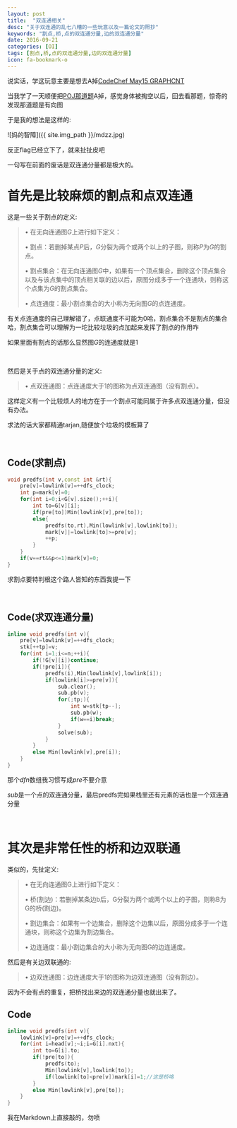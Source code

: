 ```yaml
---
layout: post
title:  "双连通相关"
desc: "关于双连通的乱七八糟的一些玩意以及一篇论文的照抄"
keywords: "割点,桥,点的双连通分量,边的双连通分量"
date: 2016-09-21
categories: [OI]
tags: [割点,桥,点的双连通分量,边的双连通分量]
icon: fa-bookmark-o
---
```


说实话，学这玩意主要是想去A掉[CodeChef May15 GRAPHCNT](https://www.codechef.com/MAY15/problems/GRAPHCNT)

当我学了一天顺便把[POJ那道题](http://poj.org/problem?id=2942)A掉，感觉身体被掏空以后，回去看那题，惊奇的发现那道题是有向图

于是我的想法是这样的:

![妈的智障]({{ site.img_path }}/mdzz.jpg)

反正flag已经立下了，就来扯扯皮吧

一句写在前面的废话是双连通分量都是极大的。

# 首先是比较麻烦的割点和点双连通

这是一些关于割点的定义:

>  • 在无向连通图$G$上进行如下定义：
>
>  • 割点：若删掉某点$P$后，$G$分裂为两个或两个以上的子图，则称$P$为$G$的割点。
>
>  • 割点集合：在无向连通图$G$中，如果有一个顶点集合，删除这个顶点集合以及与该点集中的顶点相关联的边以后，原图分成多于一个连通块，则称这个点集为$G$的割点集合。　
>
>  • 点连通度：最小割点集合的大小称为无向图$G$的点连通度。

有关点连通度的自己理解错了，点联通度不可能为$0$哈，割点集合不是割点的集合哈，割点集合可以理解为一坨比较垃圾的点加起来发挥了割点的作用咋

如果里面有割点的话那么显然图$G$的连通度就是$1$

<br>

然后是关于点的双连通分量的定义:

> • 点双连通图：点连通度大于1的图称为点双连通图（没有割点）。

这样定义有一个比较烦人的地方在于一个割点可能同属于许多点双连通分量，但没有办法。

求法的话大家都精通tarjan,随便放个垃圾的模板算了

<br>

## Code(求割点)

```cpp
void predfs(int v,const int &rt){
    pre[v]=lowlink[v]=++dfs_clock;
    int p=mark[v]=0;
    for(int i=0;i<G[v].size();++i){
        int to=G[v][i];
        if(pre[to])Min(lowlink[v],pre[to]);
        else{
            predfs(to,rt),Min(lowlink[v],lowlink[to]);
            mark[v]|=lowlink[to]>=pre[v];
            ++p;
        }
    }
    if(v==rt&&p<=1)mark[v]=0;
}
```

求割点要特判根这个路人皆知的东西我提一下

<br>

## Code(求双连通分量)

```cpp
inline void predfs(int v){
	pre[v]=lowlink[v]=++dfs_clock;
	stk[++tp]=v;
	for(int i=1;i<=n;++i){
		if(!G[v][i])continue;
		if(!pre[i]){
			predfs(i),Min(lowlink[v],lowlink[i]);
			if(lowlink[i]>=pre[v]){
				sub.clear();
				sub.pb(v);
				for(;tp;){
					int w=stk[tp--];
					sub.pb(w);
					if(w==i)break;
				}
				solve(sub);
			}
		}
		else Min(lowlink[v],pre[i]);
	}
}
```

那个$dfn$数组我习惯写成$pre$不要介意

$sub$是一个点的双连通分量，最后predfs完如果栈里还有元素的话也是一个双连通分量

<br>

# 其次是非常任性的桥和边双联通

类似的，先扯定义:

> • 在无向连通图G上进行如下定义：
>
> • 桥(割边)：若删掉某条边b后，G分裂为两个或两个以上的子图，则称B为G的桥(割边)。 
>
> • 割边集合：如果有一个边集合，删除这个边集以后，原图分成多于一个连通块，则称这个边集为割边集合。
>
> • 边连通度：最小割边集合的大小称为无向图G的边连通度。

然后是有关边双联通的:

> • 边双连通图：边连通度大于1的图称为边双连通图（没有割边）。

因为不会有点的重复，把桥找出来边的双连通分量也就出来了。

## Code

```cpp
inline void predfs(int v){
  	lowlink[v]=pre[v]=++dfs_clock;
    for(int i=head[v];~i;i=G[i].nxt){
      	int to=G[i].to;
      	if(!pre[to]){
          	predfs(to);
          	Min(lowlink[v],lowlink[to]);
          	if(lowlink[to]<pre[v])mark[i]=1;//这是桥咯
      	}
      	else Min(lowlink[v],pre[to]);
    }
}
```

我在Markdown上直接敲的，勿喷

